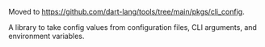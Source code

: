 Moved to https://github.com/dart-lang/tools/tree/main/pkgs/cli_config.

A library to take config values from configuration files, CLI arguments, and environment variables.
